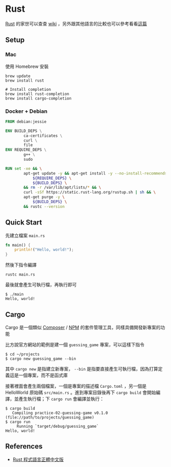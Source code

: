 Rust
====

[Rust][] 的家世可以查查 [wiki](https://zh.wikipedia.org/wiki/Rust) ，另外跟其他語言的比較也可以參考看看[這篇](https://buzzorange.com/techorange/2015/11/18/which-can-replace-language-c/)

Setup
-----

### Mac

使用 Homebrew 安裝

```
brew update
brew install rust

# Install completion
brew install rust-completion
brew install cargo-completion
```

### Docker + Debian

```dockerfile
FROM debian:jessie

ENV BUILD_DEPS \
        ca-certificates \
        curl \
        file
ENV REQUIRE_DEPS \
        g++ \
        sudo

RUN set -xe && \
        apt-get update -y && apt-get install -y --no-install-recommends --no-install-suggests \
            ${REQUIRE_DEPS} \
            ${BUILD_DEPS} \
        && rm -r /var/lib/apt/lists/* && \
        curl -sSf https://static.rust-lang.org/rustup.sh | sh && \
        apt-get purge -y \
            ${BUILD_DEPS} \
        && rustc --version
```

Quick Start
-----------

先建立檔案 `main.rs`

```rust
fn main() {
    println!("Hello, world!");
}
```

然後下指令編譯

```
rustc main.rs
```

最後就會產生可執行檔，再執行即可

```
$ ./main
Hello, world!
```

Cargo
-----

Cargo 是一個類似 [Composer][] / [NPM][] 的套件管理工具，同樣具備開發新專案的功能

比方說官方網站的範例是建一個 `guessing_game` 專案，可以這樣下指令

```
$ cd ~/projects
$ cargo new guessing_game --bin
```

其中 `cargo new` 是指建立新專案， `--bin` 是指要直接產生可執行檔，因為打算定義這是一個專案，而不是函式庫

接著裡面會產生兩個檔案，一個是專案的描述檔 `Cargo.toml` ，另一個是 HelloWorld 原始碼 `src/main.rs` 。進到專案目錄後再下 `cargo build` 會開始編譯，並產生執行檔；下 `cargo run` 會編譯並執行：

```
$ cargo build
   Compiling practice-02-guessing-game v0.1.0 (file://path/to/projects/guessing_game)
$ cargo run
     Running `target/debug/guessing_game`
Hello, world!
```

References
----------

* [Rust 程式語言正體中文版](http://askeing.github.io/rust-book/)

[Rust]: https://www.rust-lang.org/en-US/
[Composer]: /pdl/php/composer.md
[NPM]: /pdl/node/README.md
